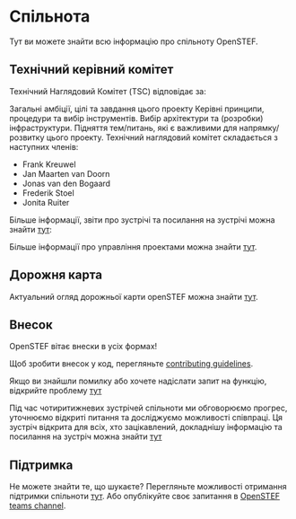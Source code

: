 # Спільнота

Тут ви можете знайти всю інформацію про спільноту OpenSTEF.

## Технічний керівний комітет

Технічний Наглядовий Комітет (TSC) відповідає за:

Загальні амбіції, цілі та завдання цього проекту Керівні принципи,
процедури та вибір інструментів. Вибір архітектури та (розробки)
інфраструктури. Підняття тем/питань, які є важливими для
напрямку/розвитку цього проекту. Технічний наглядовий комітет
складається з наступних членів:

-   Frank Kreuwel
-   Jan Maarten van Doorn
-   Jonas van den Bogaard
-   Frederik Stoel
-   Jonita Ruiter

Більше інформації, звіти про зустрічі та посилання на зустрічі можна
знайти
[тут](https://wiki.lfenergy.org/display/OS/OpenSTEF+Technical+Steering+Committee):

Більше інформації про управління проектами можна знайти
[тут](https://github.com/OpenSTEF/.github/blob/main/PROJECT_GOVERNANCE.md).

## Дорожня карта

Актуальний огляд дорожньої карти openSTEF можна знайти
[тут](https://wiki.lfenergy.org/display/OS/OpenSTEF+Roadmap).

## Внесок

OpenSTEF вітає внески в усіх формах!

Щоб зробити внесок у код, перегляньте [contributing
guidelines](https://github.com/OpenSTEF/.github/blob/main/CONTRIBUTING.md).

Якщо ви знайшли помилку або хочете надіслати запит на функцію, відкрийте
проблему [тут](https://github.com/OpenSTEF/openstef/issues)

Під час чотиритижневих зустрічей спільноти ми обговорюємо прогрес,
уточнюємо відкриті питання та досліджуємо можливості співпраці. Ця
зустріч відкрита для всіх, хто зацікавлений, докладнішу інформацію та
посилання на зустріч можна знайти
[тут](https://wiki.lfenergy.org/display/OS/Biweekly+Refinement)

## Підтримка

Не можете знайти те, що шукаєте? Перегляньте можливості отримання
підтримки спільноти
[тут](https://github.com/OpenSTEF/.github/blob/main/SUPPORT.md). Або
опублікуйте своє запитання в [OpenSTEF teams
channel](https://teams.microsoft.com/l/team/19%3ac08a513650524fc988afb296cd0358cc%40thread.tacv2/conversations?groupId=bfcb763a-3a97-4938-81d7-b14512aa537d&tenantId=697f104b-d7cb-48c8-ac9f-bd87105bafdc).
